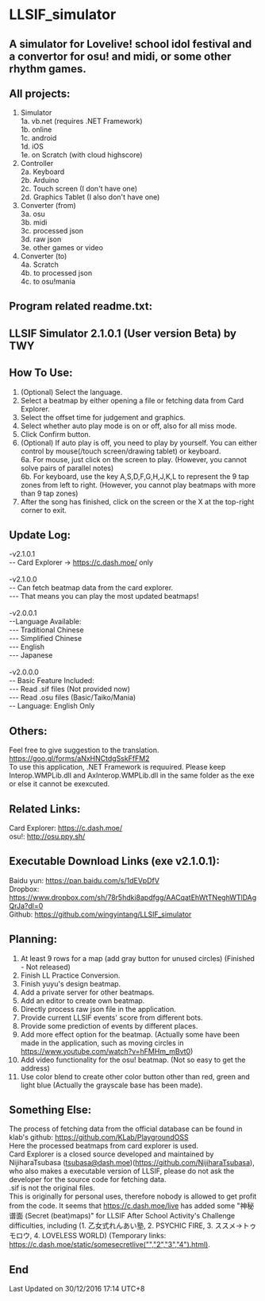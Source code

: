 # LLSIF_simulator
A simulator for Lovelive! school idol festival and a convertor for osu! and midi, or some other rhythm games.<br>
<br>
All projects:<br>
-----------------------------------------------------
1. Simulator<br>
1a. vb.net (requires .NET Framework)<br>
1b. online<br>
1c. android<br>
1d. iOS<br>
1e. on Scratch (with cloud highscore)<br>
2. Controller<br>
2a. Keyboard<br>
2b. Arduino<br>
2c. Touch screen (I don't have one)<br>
2d. Graphics Tablet (I also don't have one)<br>
3. Converter (from)<br>
3a. osu<br>
3b. midi<br>
3c. processed json<br>
3d. raw json<br>
3e. other games or video<br>
4. Converter (to)<br>
4a. Scratch<br>
4b. to processed json<br>
4c. to osu!mania

Program related readme.txt:
-----------------------------------------------------
LLSIF Simulator 2.1.0.1 (User version Beta) by TWY
-----------------------------------------------------
How To Use:
-----------------------------------------------------
1. (Optional) Select the language.<br>
2. Select a beatmap by either opening a file or fetching data from Card Explorer.<br>
3. Select the offset time for judgement and graphics.<br>
4. Select whether auto play mode is on or off, also for all miss mode.<br>
5. Click Confirm button.<br>
6. (Optional) If auto play is off, you need to play by yourself. You can either control by mouse(/touch screen/drawing tablet) or keyboard.<br>
6a. For mouse, just click on the screen to play. (However, you cannot solve pairs of parallel notes)<br>
6b. For keyboard, use the key A,S,D,F,G,H,J,K,L to represent the 9 tap zones from left to right. (However, you cannot play beatmaps with more than 9 tap zones)<br>
7. After the song has finished, click on the screen or the X at the top-right corner to exit.

Update Log:
-----------------------------------------------------
-v2.1.0.1<br>
-- Card Explorer -> https://c.dash.moe/ only<br>
<br>
-v2.1.0.0<br>
-- Can fetch beatmap data from the card explorer.<br>
--- That means you can play the most updated beatmaps!<br>
<br>
-v2.0.0.1<br>
--Language Available:<br>
--- Traditional Chinese<br>
--- Simplified Chinese<br>
--- English<br>
--- Japanese<br>
<br>
-v2.0.0.0<br>
-- Basic Feature Included:<br>
--- Read .sif files (Not provided now)<br>
--- Read .osu files (Basic/Taiko/Mania)<br>
-- Language: English Only<br>

Others:
-----------------------------------------------------
Feel free to give suggestion to the translation.<br>
https://goo.gl/forms/aNxHNCtdgSskFfFM2<br>
To use this application, .NET Framework is requuired.
Please keep Interop.WMPLib.dll and AxInterop.WMPLib.dll in the same folder as the exe or else it cannot be exexcuted.

Related Links:
-----------------------------------------------------
Card Explorer: https://c.dash.moe/<br>
osu!: http://osu.ppy.sh/

Executable Download Links (exe v2.1.0.1):
-----------------------------------------------------
Baidu yun: https://pan.baidu.com/s/1dEVpDfV<br>
Dropbox: https://www.dropbox.com/sh/78r5hdki8apdfgg/AACqatEhWtTNeghWTlDAgQrJa?dl=0<br>
Github: https://github.com/wingyintang/LLSIF_simulator

Planning:
-----------------------------------------------------
1. At least 9 rows for a map (add gray button for unused circles) (Finished - Not released)<br>
2. Finish LL Practice Conversion. <br>
3. Finish yuyu's design beatmap. <br>
4. Add a private server for other beatmaps. <br>
5. Add an editor to create own beatmap. <br>
6. Directly process raw json file in the application.<br>
7. Provide current LLSIF events' score from different bots.<br>
8. Provide some prediction of events by different places.
9. Add more effect option for the beatmap. (Actually some have been made in the application, such as moving circles in https://www.youtube.com/watch?v=hFMHm_mBvt0)<br>
10. Add video functionality for the osu! beatmap. (Not so easy to get the address)<br>
11. Use color blend to create other color button other than red, green and light blue (Actually the grayscale base has been made).

Something Else:
-----------------------------------------------------
The process of fetching data from the official database can be found in klab's github: https://github.com/KLab/PlaygroundOSS<br>
Here the processed beatmaps from card explorer is used.<br>
Card Explorer is a closed source developed and maintained by NijiharaTsubasa (tsubasa@dash.moe)(https://github.com/NijiharaTsubasa), who also makes a executable version of LLSIF, please do not ask the developer for the source code for fetching data.<br>
.sif is not the original files.<br>
This is originally for personal uses, therefore nobody is allowed to get profit from the code.
It seems that https://c.dash.moe/live has added some "神秘谱面 (Secret (beat)maps)" for LLSIF After School Activity's Challenge difficulties, including (1. 乙女式れんあい塾, 2. PSYCHIC FIRE, 3. ススメ→トゥモロウ, 4. LOVELESS WORLD) (Temporary links: https://c.dash.moe/static/somesecretlive("","2","3","4").html).

End
-----------------------------------------------------
Last Updated on 30/12/2016 17:14 UTC+8
